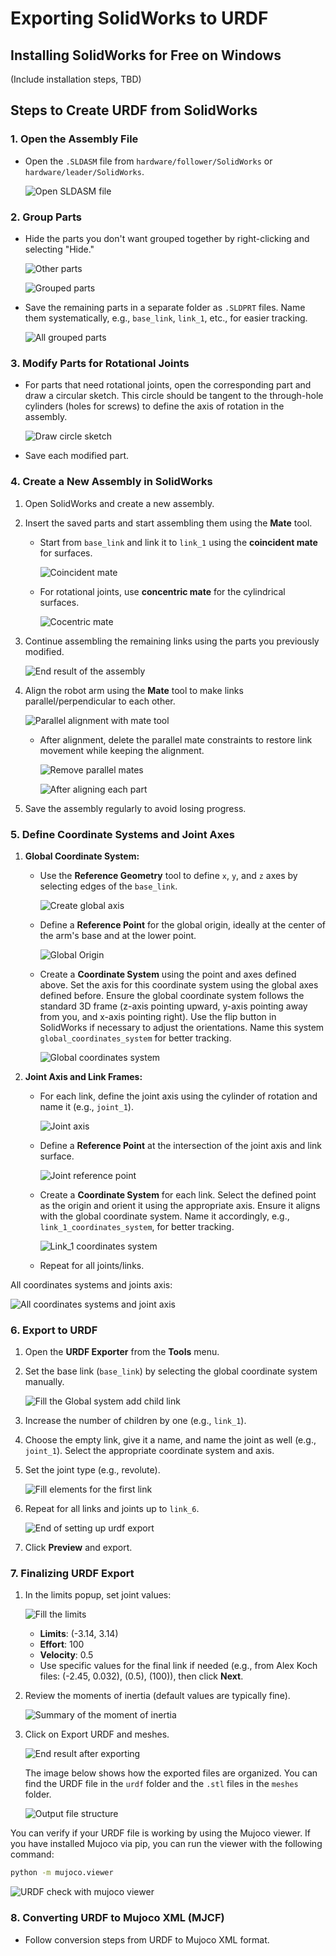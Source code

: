 # Exporting SolidWorks to URDF

## Installing SolidWorks for Free on Windows
(Include installation steps, TBD)

## Steps to Create URDF from SolidWorks

### 1. Open the Assembly File
- Open the `.SLDASM` file from `hardware/follower/SolidWorks` or `hardware/leader/SolidWorks`.

   ![Open SLDASM file](./pictures/SW2URDF/open_SLDASM_file.png)

### 2. Group Parts
- Hide the parts you don't want grouped together by right-clicking and selecting "Hide."

   ![Other parts](./pictures/SW2URDF/other_parts.png)

   ![Grouped parts](./pictures/SW2URDF/grouped_parts.png)

- Save the remaining parts in a separate folder as `.SLDPRT` files. Name them systematically, e.g., `base_link`, `link_1`, etc., for easier tracking.

   ![All grouped parts](./pictures/SW2URDF/all_grouped_parts.png)

### 3. Modify Parts for Rotational Joints
- For parts that need rotational joints, open the corresponding part and draw a circular sketch. This circle should be tangent to the through-hole cylinders (holes for screws) to define the axis of rotation in the assembly.

   ![Draw circle sketch](./pictures/SW2URDF/circle_sketch.png)

- Save each modified part.

### 4. Create a New Assembly in SolidWorks
1. Open SolidWorks and create a new assembly.
2. Insert the saved parts and start assembling them using the **Mate** tool.
   - Start from `base_link` and link it to `link_1` using the **coincident mate** for surfaces.

      ![Coincident mate](./pictures/SW2URDF/coincidence_mate.png)

   - For rotational joints, use **concentric mate** for the cylindrical surfaces.

      ![Cocentric mate](./pictures/SW2URDF/cocentric_mate.png)

3. Continue assembling the remaining links using the parts you previously modified.

   ![End result of the assembly](./pictures/SW2URDF/end_result_of_the_assembly.png)

4. Align the robot arm using the **Mate** tool to make links parallel/perpendicular to each other.
   
   ![Parallel alignment with mate tool](./pictures/SW2URDF/parallel_mate.png)

   - After alignment, delete the parallel mate constraints to restore link movement while keeping the alignment.

      ![Remove parallel mates](./pictures/SW2URDF/remove_parallel_mates.png)

      ![After aligning each part](./pictures/SW2URDF/after_aligning_each_part_result.png)

5. Save the assembly regularly to avoid losing progress.

### 5. Define Coordinate Systems and Joint Axes
1. **Global Coordinate System:**
   - Use the **Reference Geometry** tool to define `x`, `y`, and `z` axes by selecting edges of the `base_link`.

      ![Create global axis](./pictures/SW2URDF/create_global_axis.png)

   - Define a **Reference Point** for the global origin, ideally at the center of the arm's base and at the lower point.

      ![Global Origin](./pictures/SW2URDF/Golobal_origin.png)

   - Create a **Coordinate System** using the point and axes defined above. Set the axis for this coordinate system using the global axes defined before. Ensure the global coordinate system follows the standard 3D frame (z-axis pointing upward, y-axis pointing away from you, and x-axis pointing right). Use the flip button in SolidWorks if necessary to adjust the orientations. Name this system `global_coordinates_system` for better tracking.

      ![Global coordinates system](./pictures/SW2URDF/Global_coordinates_system.png)

2. **Joint Axis and Link Frames:**
   - For each link, define the joint axis using the cylinder of rotation and name it (e.g., `joint_1`).

      ![Joint axis](./pictures/SW2URDF/joint_axis.png)

   - Define a **Reference Point** at the intersection of the joint axis and link surface.

      ![Joint reference point](./pictures/SW2URDF/joint_reference_point.png)

   - Create a **Coordinate System** for each link. Select the defined point as the origin and orient it using the appropriate axis. Ensure it aligns with the global coordinate system. Name it accordingly, e.g., `link_1_coordinates_system`, for better tracking.

      ![Link_1 coordinates system](./pictures/SW2URDF/link_1_coordinates_system.png)
   
   - Repeat for all joints/links.
  
All coordinates systems and joints axis:

![All coordinates systems and joint axis](./pictures/SW2URDF/all_coordinates_systems_and_joint_axis.png)

### 6. Export to URDF
1. Open the **URDF Exporter** from the **Tools** menu.
2. Set the base link (`base_link`) by selecting the global coordinate system manually.

   ![Fill the Global system add child link](./pictures/SW2URDF/fill_the_Global_system_add_child_link.png)

3. Increase the number of children by one (e.g., `link_1`).
4. Choose the empty link, give it a name, and name the joint as well (e.g., `joint_1`). Select the appropriate coordinate system and axis.
5. Set the joint type (e.g., revolute).

   ![Fill elements for the first link](./pictures/SW2URDF/fill_elements_for_the_first_link.png)

6. Repeat for all links and joints up to `link_6`.

   ![End of setting up urdf export](./pictures/SW2URDF/end_of_setting_up_urdf_export.png)

7. Click **Preview** and export.

### 7. Finalizing URDF Export
1. In the limits popup, set joint values:

   ![Fill the limits](./pictures/SW2URDF/fill_the_limits.png)

   - **Limits**: (-3.14, 3.14)
   - **Effort**: 100
   - **Velocity**: 0.5
   - Use specific values for the final link if needed (e.g., from Alex Koch files: (-2.45, 0.032), (0.5), (100)), then click **Next**.

2. Review the moments of inertia (default values are typically fine).

   ![Summary of the moment of inertia](./pictures/SW2URDF/summary_of_the_moment_of_inertia.png)

3. Click on Export URDF and meshes.

   ![End result after exporting](./pictures/SW2URDF/end_result_after_export.png)

   The image below shows how the exported files are organized. You can find the URDF file in the `urdf` folder and the `.stl` files in the `meshes` folder.

   ![Output file structure](./pictures/SW2URDF/output_file_structure.png)


You can verify if your URDF file is working by using the Mujoco viewer. If you have installed Mujoco via pip, you can run the viewer with the following command:

```bash
python -m mujoco.viewer
```

![URDF check with mujoco viewer](./pictures/SW2URDF/urdf_check_with_mujoco_viewer.png)

### 8. Converting URDF to Mujoco XML (MJCF)
- Follow conversion steps from URDF to Mujoco XML format.